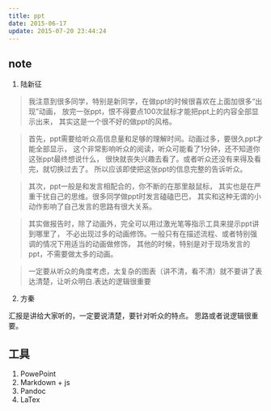 ```yaml
---
title: ppt
date: 2015-06-17
update: 2015-07-20 23:44:24
---
```


## note
1. 陆新征

>我注意到很多同学，特别是新同学，在做ppt的时候很喜欢在上面加很多“出现”动画，
>放完一张ppt，恨不得要点100次鼠标才能把ppt上的内容全部显示出来，
>其实这是一个很不好的做ppt的风格。 

>首先，ppt需要给听众高信息量和足够的理解时间。动画过多，要很久ppt才能全部显示，
>这个非常影响听众的阅读，听众可能看了1分钟，还不知道你这张ppt最终想说什么，
>很快就丧失兴趣去看了。或者听众还没有来得及看完，就切换过去了。
>所以应该即使把这张ppt的信息完整的告诉听众。 

>其次，ppt一般是和发言相配合的，你不断的在那里敲鼠标，
>其实也是在严重干扰自己的思维。很多同学做ppt时发言磕磕巴巴，
>其实和这种无谓的小动作影响了自己发言的思路有很大关系。 

>其实做报告时，除了动画外，完全可以用过激光笔等指示工具来提示ppt讲到哪里了，
>不必出现过多的动画修饰。一般只有在描述流程、或者特别强调的情况下用适当的动画做修饰，
>其他的时候，特别是对于现场发言的ppt，不需要做太多的动画。 

>一定要从听众的角度考虑，太复杂的图表（讲不清，看不清）就不要讲了表达清楚，让听众明白.表达的逻辑很重要

2. 方秦

汇报是讲给大家听的，一定要说清楚，要针对听众的特点。
思路或者说逻辑很重要。

## 工具
   1. PowePoint
   2. Markdown + js
   3. Pandoc
   4. LaTex
